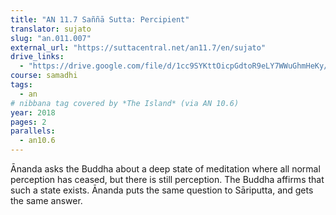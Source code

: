 ```yaml
---
title: "AN 11.7 Saññā Sutta: Percipient"
translator: sujato
slug: "an.011.007"
external_url: "https://suttacentral.net/an11.7/en/sujato"
drive_links:
  - "https://drive.google.com/file/d/1cc9SYKttOicpGdtoR9eLY7WWuGhmHeKy/view?usp=drivesdk"
course: samadhi
tags:
  - an
# nibbana tag covered by *The Island* (via AN 10.6)
year: 2018
pages: 2
parallels:
  - an10.6
---
```


Ānanda asks the Buddha about a deep state of meditation where all normal perception has ceased, but there is still perception. The Buddha affirms that such a state exists. Ānanda puts the same question to Sāriputta, and gets the same answer.
